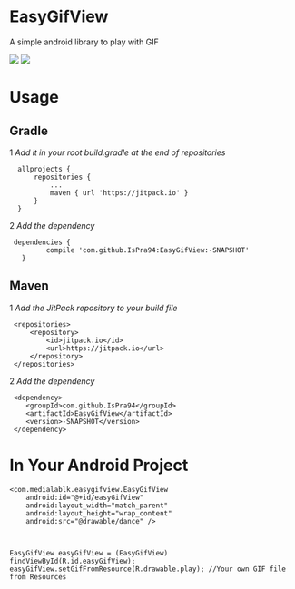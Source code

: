 # EasyGifView
A simple android library to play with GIF

[![](https://jitpack.io/v/IsPra94/EasyGifView.svg)](https://jitpack.io/#IsPra94/EasyGifView)
<a href="http://www.methodscount.com/?lib=com.github.IsPra94%3AEasyGifView%3A-SNAPSHOT"><img src="https://img.shields.io/badge/Size-17 KB-e91e63.svg"/></a>

# Usage

## Gradle
      
1 *Add it in your root build.gradle at the end of repositories*

	  allprojects {
		  repositories {
			  ...
			  maven { url 'https://jitpack.io' }
		  }
	  }
  
  2 *Add the dependency*
  
  	 dependencies {
	         compile 'com.github.IsPra94:EasyGifView:-SNAPSHOT'
	   }
  
## Maven

1 *Add the JitPack repository to your build file*

	 <repositories>
		 <repository>
		     <id>jitpack.io</id>
		     <url>https://jitpack.io</url>
		 </repository>
	 </repositories>
  
 2 *Add the dependency*
 
 	 <dependency>
	    <groupId>com.github.IsPra94</groupId>
	    <artifactId>EasyGifView</artifactId>
	    <version>-SNAPSHOT</version>
	 </dependency>

# In Your Android Project

    <com.medialablk.easygifview.EasyGifView
        android:id="@+id/easyGifView"
        android:layout_width="match_parent"
        android:layout_height="wrap_content"
        android:src="@drawable/dance" />
        
        
        
    EasyGifView easyGifView = (EasyGifView) findViewById(R.id.easyGifView);
    easyGifView.setGifFromResource(R.drawable.play); //Your own GIF file from Resources
    
  
